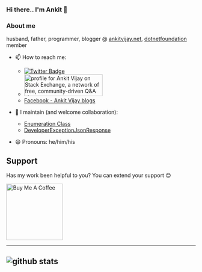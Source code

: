 ### Hi there.. I'm Ankit 👋

### About me
husband, father, programmer, blogger @ [ankitvijay.net](https://ankitvijay.net), [dotnetfoundation](https://github.com/dotnet-foundation) member

- 📫 How to reach me: 

   - [![Twitter Badge](https://img.shields.io/twitter/follow/vijayankit?style=social)](https://twitter.com/vijayankit) <a href="https://stackexchange.com/users/558688/ankit-vijay">
   - <img src="https://stackexchange.com/users/flair/558688.png" width="208" height="58" alt="profile for Ankit Vijay on Stack Exchange, a network of free, community-driven Q&amp;A sites" title="profile for Ankit Vijay on Stack Exchange, a network of free, community-driven Q&amp;A sites" /></a>
   - [Facebook - Ankit Vijay blogs](https://www.facebook.com/ankitvijayblogs)
    

- 👯 I maintain (and welcome collaboration):
      
     - [Enumeration Class](https://github.com/ankitvijay/Enumeration)
     - [DeveloperExceptionJsonResponse](https://github.com/ankitvijay/DeveloperExceptionJsonResponse)
      
- 😄 Pronouns: he/him/his
<!--
**ankitvijay/ankitvijay** is a ✨ _special_ ✨ repository because its `README.md` (this file) appears on your GitHub profile.

Here are some ideas to get you started:




- ⚡ Fun fact: ...
-->


## Support
Has my work been helpful to you? You can extend your support :blush:

<a href="https://www.buymeacoffee.com/ankitvijay" target="_blank"><img src="https://cdn.buymeacoffee.com/buttons/default-red.png" alt="Buy Me A Coffee" width="150"  ></a>

---------------------------------------------------------------------------------------------------------------------------------------------------------------------------------
![github stats](https://github-readme-stats.vercel.app/api?username=ankitvijay&show_icons=true)
---------------------------------------------------------------------------------------------------------------------------------------------------------------------------------
